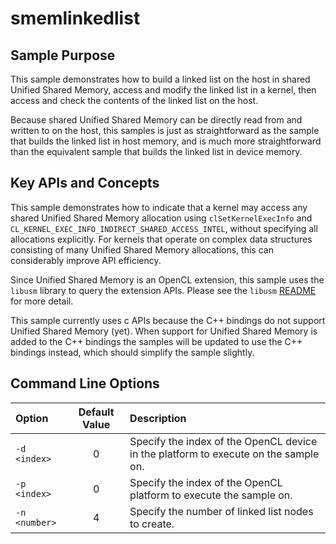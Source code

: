 # smemlinkedlist

## Sample Purpose

This sample demonstrates how to build a linked list on the host in shared Unified Shared Memory, access and modify the linked list in a kernel, then access and check the contents of the linked list on the host.

Because shared Unified Shared Memory can be directly read from and written to on the host, this samples is just as straightforward as the sample that builds the linked list in host memory, and is much more straightforward than the equivalent sample that builds the linked list in device memory.

## Key APIs and Concepts

This sample demonstrates how to indicate that a kernel may access any shared Unified Shared Memory allocation using `clSetKernelExecInfo` and `CL_KERNEL_EXEC_INFO_INDIRECT_SHARED_ACCESS_INTEL`, without specifying all allocations explicitly.
For kernels that operate on complex data structures consisting of many Unified Shared Memory allocations, this can considerably improve API efficiency.

Since Unified Shared Memory is an OpenCL extension, this sample uses the `libusm` library to query the extension APIs.
Please see the `libusm` [README](../libusm/README.md) for more detail.

This sample currently uses c APIs because the C++ bindings do not support Unified Shared Memory (yet).
When support for Unified Shared Memory is added to the C++ bindings the samples will be updated to use the C++ bindings instead, which should simplify the sample slightly.

## Command Line Options

| Option | Default Value | Description |
|:--|:-:|:--|
| `-d <index>` | 0 | Specify the index of the OpenCL device in the platform to execute on the sample on.
| `-p <index>` | 0 | Specify the index of the OpenCL platform to execute the sample on.
| `-n <number>` | 4 | Specify the number of linked list nodes to create.
